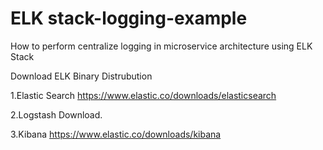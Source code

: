 # ELK stack-logging-example
How to perform centralize logging in microservice architecture using ELK Stack

Download ELK Binary Distrubution

1.Elastic Search https://www.elastic.co/downloads/elasticsearch

2.Logstash Download.

3.Kibana https://www.elastic.co/downloads/kibana

